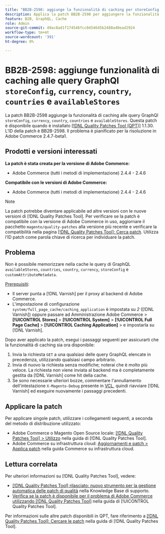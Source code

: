 ```yaml
---
title: "BB2B-2598: aggiunge la funzionalità di caching per storeConfig, currency, country, countries, availableStores GraphQl queries"
description: Applica la patch BB2B-2598 per aggiungere la funzionalità di caching alle query GraphQl storeConfig, currency, country, countries e availableStores.
feature: B2B, GraphQL, Cache
role: Admin
source-git-commit: 49ac8ad1f174546fcc0454645b2480a40ead2924
workflow-type: tm+mt
source-wordcount: '391'
ht-degree: 0%

---
```


# BB2B-2598: aggiunge funzionalità di caching alle query GraphQl `storeConfig`, `currency`, `country`, `countries` e `availableStores`

La patch BB2B-2598 aggiunge la funzionalità di caching alle query GraphQl `storeConfig`, `currency`, `country`, `countries` e `availableStores`. Questa patch è disponibile quando è installato [[!DNL Quality Patches Tool (QPT)]](https://experienceleague.adobe.com/en/docs/commerce-knowledge-base/kb/announcements/commerce-announcements/magento-quality-patches-released-new-tool-to-self-serve-quality-patches) 1.1.30. L’ID della patch è BB2B-2598. Il problema è pianificato per la risoluzione in Adobe Commerce 2.4.7-beta1.

## Prodotti e versioni interessati

**La patch è stata creata per la versione di Adobe Commerce:**

* Adobe Commerce (tutti i metodi di implementazione) 2.4.4 - 2.4.6

**Compatibile con le versioni di Adobe Commerce:**

* Adobe Commerce (tutti i metodi di implementazione) 2.4.4 - 2.4.6

>[!NOTE]
>
>La patch potrebbe diventare applicabile ad altre versioni con le nuove versioni di [!DNL Quality Patches Tool]. Per verificare se la patch è compatibile con la versione di Adobe Commerce in uso, aggiornare il pacchetto `magento/quality-patches` alla versione più recente e verificare la compatibilità nella pagina [[!DNL Quality Patches Tool]: Cerca patch](https://experienceleague.adobe.com/tools/commerce-quality-patches/index.html). Utilizza l’ID patch come parola chiave di ricerca per individuare la patch.

## Problema

Non è possibile memorizzare nella cache le query di GraphQL `availableStores`, `countries`, `country`, `currency`, `storeConfig` e `customAttributeMetadata`.

<u>Prerequisiti</u>:

* Il server punta a [!DNL Varnish] per il proxy al backend di Adobe Commerce.
* L&#39;impostazione di configurazione `system/full_page_cache/caching_application` è impostata su *2* ([!DNL Varnish]) oppure passare ad Amministrazione Adobe Commerce > **[!UICONTROL Stores]** > **[!UICONTROL System]** > **[!UICONTROL Full Page Cache]** > **[!UICONTROL Caching Application]** > e impostarla su [!DNL Varnish].

Dopo aver applicato la patch, esegui i passaggi seguenti per assicurarti che la funzionalità di caching sia ora disponibile:

1. Invia la richiesta `GET` a una qualsiasi delle query GraphQL elencate in precedenza, utilizzando qualsiasi campo arbitrario.
1. Invia di nuovo la richiesta senza modifiche; noterai che è molto più veloce. La richiesta non viene inviata al backend ma è completamente gestita da [!DNL Varnish] come hit della cache.
1. Se sono necessarie ulteriori bozze, commentare l&#39;annullamento dell&#39;intestazione `X-Magento-Debug` presente in [VCL](https://github.com/magento/magento2/blob/026e5b29a5edfd619bbdea62d636b3cab2ea03b4/app/code/Magento/PageCache/etc/varnish6.vcl#L227), quindi riavviare [!DNL Varnish] ed eseguire nuovamente i passaggi precedenti.

## Applicare la patch

Per applicare singole patch, utilizzare i collegamenti seguenti, a seconda del metodo di distribuzione utilizzato:

* Adobe Commerce o Magento Open Source locale: [[!DNL Quality Patches Tool] > Utilizzo](https://experienceleague.adobe.com/docs/commerce-operations/tools/quality-patches-tool/usage.html) nella guida di [!DNL Quality Patches Tool].
* Adobe Commerce su infrastruttura cloud: [Aggiornamenti e patch > Applica patch](https://experienceleague.adobe.com/docs/commerce-cloud-service/user-guide/develop/upgrade/apply-patches.html) nella guida Commerce su infrastruttura cloud.

## Lettura correlata

Per ulteriori informazioni su [!DNL Quality Patches Tool], vedere:

* [[!DNL Quality Patches Tool] rilasciato: nuovo strumento per la gestione automatica delle patch di qualità](https://experienceleague.adobe.com/en/docs/commerce-knowledge-base/kb/announcements/commerce-announcements/magento-quality-patches-released-new-tool-to-self-serve-quality-patches) nella Knowledge Base di supporto.
* [Verifica se la patch è disponibile per il problema di Adobe Commerce utilizzando  [!DNL Quality Patches Tool]](/help/tools/quality-patches-tool/patches-available-in-qpt/check-patch-for-magento-issue-with-magento-quality-patches.md) nella guida di [!UICONTROL Quality Patches Tool].


Per informazioni sulle altre patch disponibili in QPT, fare riferimento a [[!DNL Quality Patches Tool]: Cercare le patch](https://experienceleague.adobe.com/tools/commerce-quality-patches/index.html) nella guida di [!DNL Quality Patches Tool].
